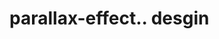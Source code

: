 # parallax-effect.. desgin                                                                                                                                                                                                                                                                                                                                                                                                                                                                               
